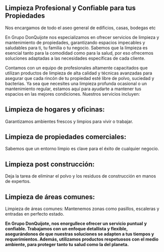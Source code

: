 ## **Limpieza Profesional y Confiable para tus Propiedades**
Nos encargamos de todo el aseo general de edificios, casas, bodegas etc

En Grupo DonQuijote nos especializamos en ofrecer servicios de limpieza y mantenimiento de propiedades, 
garantizando espacios impecables y saludables para ti, tu familia o tu negocio. Sabemos que la limpieza 
es esencial tanto para la comodidad como para la salud, por eso ofrecemos soluciones adaptadas a las 
necesidades específicas de cada cliente.

Contamos con un equipo de profesionales altamente capacitados que utilizan productos de limpieza de alta 
calidad y técnicas avanzadas para asegurar que cada rincón de tu propiedad esté libre de polvo, suciedad 
y bacterias. Ya sea que necesites una limpieza profunda ocasional o un mantenimiento regular, estamos aquí 
para ayudarte a mantener tus espacios en las mejores condiciones.
Nuestros servicios incluyen:

## **Limpieza de hogares y oficinas:**
Garantizamos ambientes frescos y limpios para vivir o trabajar.

## **Limpieza de propiedades comerciales:**
Sabemos que un entorno limpio es clave para el éxito de cualquier negocio.

## **Limpieza post construcción:**
Deja la tarea de eliminar el polvo y los residuos de construcción en manos de expertos.

## **Limpieza de áreas comunes:**
Limpieza de áreas comunes: Mantenemos zonas como pasillos, escaleras y entradas en perfecto estado.

**En Grupo DonQuijote, nos enorgullece ofrecer un servicio puntual** 
**y confiable. Trabajamos con un enfoque detallista y flexible,** 
**asegurándonos de que nuestras soluciones se adapten a tus tiempos y** 
**requerimientos. Además, utilizamos productos respetuosos con el medio** 
**ambiente, para proteger tanto tu salud como la del planeta.**